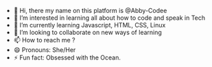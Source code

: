- 👋 Hi, there my name on this platform is @Abby-Codee
- 👀 I’m interested in learning all about how to code and speak in Tech
- 🌱 I’m currently learning Javascript, HTML, CSS, Linux
- 💞️ I’m looking to collaborate on new ways of learning
- 📫 How to reach me ?
- 😄 Pronouns: She/Her
- ⚡ Fun fact: Obsessed with the Ocean.

<!---
Abby-Codee/Abby-Codee is a ✨ special ✨ repository because its `README.md` (this file) appears on your GitHub profile.
You can click the Preview link to take a look at your changes.
--->
